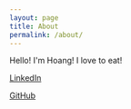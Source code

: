 ```yaml
---
layout: page
title: About
permalink: /about/
---
```


Hello! I'm Hoang! I love to eat!

[LinkedIn](https://www.linkedin.com/in/hoanghuunguyen/)


[GitHub](https://githubt.com/nguy1708)


<!--
This is the base Jekyll theme. You can find out more info about customizing your Jekyll theme, as well as basic Jekyll usage documentation at [jekyllrb.com](https://jekyllrb.com/)

You can find the source code for Minima at GitHub:
[jekyll][jekyll-organization] /
[minima](https://github.com/jekyll/minima)

You can find the source code for Jekyll at GitHub:
[jekyll][jekyll-organization] /
[jekyll](https://github.com/jekyll/jekyll)


[jekyll-organization]: https://github.com/jekyll
-->
